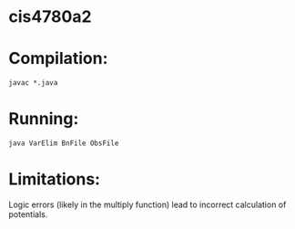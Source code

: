 # cis4780a2

# Compilation:
`javac *.java`

# Running:
`java VarElim BnFile ObsFile`

# Limitations:
Logic errors (likely in the multiply function) lead to incorrect calculation of potentials.